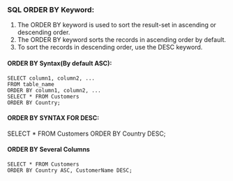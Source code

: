 ### SQL ORDER BY Keyword:
1) The ORDER BY keyword is used to sort the result-set in ascending or descending order.
2) The ORDER BY keyword sorts the records in ascending order by default. 
3) To sort the records in descending order, use the DESC keyword.
#### ORDER BY Syntax(By default ASC):
    SELECT column1, column2, ...
    FROM table_name
    ORDER BY column1, column2, ...
    SELECT * FROM Customers
    ORDER BY Country;
#### ORDER BY SYNTAX FOR DESC:
   SELECT * FROM Customers
    ORDER BY Country DESC;
#### ORDER BY Several Columns 
    SELECT * FROM Customers
    ORDER BY Country ASC, CustomerName DESC;




